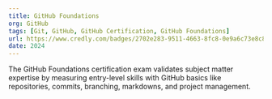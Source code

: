```yaml
---
title: GitHub Foundations
org: GitHub
tags: [Git, GitHub, GitHub Certification, GitHub Foundations]
url: https://www.credly.com/badges/2702e283-9511-4663-8fc8-0e9a6c73e8c8/
date: 2024
---
```


The GitHub Foundations certification exam validates subject matter expertise by measuring entry-level skills with GitHub basics like repositories, commits, branching, markdowns, and project management.

